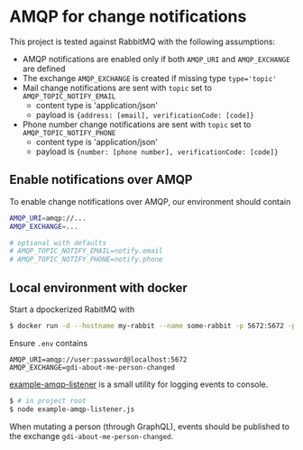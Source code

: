 # AMQP for change notifications

This project is tested against RabbitMQ with the following assumptions:

- AMQP notifications are enabled only if both `AMQP_URI` and `AMQP_EXCHANGE` are defined
- The exchange `AMQP_EXCHANGE` is created if missing type `type='topic'` 
- Mail change notifications are sent with `topic` set to `AMQP_TOPIC_NOTIFY_EMAIL`
  - content type is 'application/json'
  - payload is `{address: [email], verificationCode: [code]}`
- Phone number change notifications are sent with `topic` set to `AMQP_TOPIC_NOTIFY_PHONE`
  - content type is 'application/json'
  - payload is `{number: [phone number], verificationCode: [code]}`


## Enable notifications over AMQP
To enable change notifications over AMQP, our environment should contain

```sh
AMQP_URI=amqp://...
AMQP_EXCHANGE=...

# optional with defaults
# AMQP_TOPIC_NOTIFY_EMAIL=notify.email
# AMQP_TOPIC_NOTIFY_PHONE=notify.phone
```

## Local environment with docker

Start a dpockerized RabitMQ with
``` sh
$ docker run -d --hostname my-rabbit --name some-rabbit -p 5672:5672 -p 888:15672 -e RABBITMQ_DEFAULT_USER=user -e RABBITMQ_DEFAULT_PASS=password rabbitmq:3-management
```
 Ensure `.env` contains
 ```env
 AMQP_URI=amqp://user:password@localhost:5672
AMQP_EXCHANGE=gdi-about-me-person-changed
 ``` 

[example-amqp-listener](../../../../../example-amqp-listener.js) is a small utility for logging events to console.
```sh
$ # in project root
$ node example-amqp-listener.js
```

 When mutating a person (through GraphQL), events should be published to the exchange `gdi-about-me-person-changed`.

 

